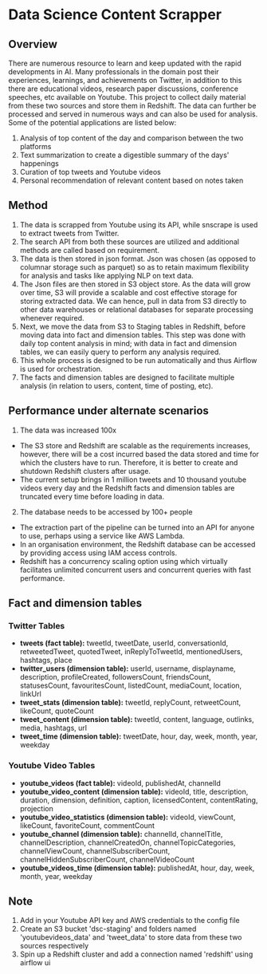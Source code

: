 # Data Science Content Scrapper

## Overview
There are numerous resource to learn and keep updated with the rapid developments in AI. Many professionals in the domain post their experiences, learnings, and achievements on Twitter, in addition to this there are educational videos, research paper discussions, conference speeches, etc available on Youtube. This project to collect daily material from these two sources and store them in Redshift. The data can further be processed and served in numerous ways and can also be used for analysis. Some of the potential applications are listed below:
1. Analysis of top content of the day and comparison between the two platforms
2. Text summarization to create a digestible summary of the days' happenings
3. Curation of top tweets and Youtube videos
4. Personal recommendation of relevant content based on notes taken

## Method
1. The data is scrapped from Youtube using its API, while snscrape is used to extract tweets from Twitter.
2. The search API from both these sources are utilized and additional methods are called based on requirement.
3. The data is then stored in json format. Json was chosen (as opposed to columnar storage such as parquet) so as to retain maximum flexibility for analysis and tasks like applying NLP on text data.
4. The Json files are then stored in S3 object store. As the data will grow over time, S3 will provide a scalable and cost effective storage for storing extracted data. We can hence, pull in data from S3 directly to other data warehouses or relational databases for separate processing whenever required.
5. Next, we move the data from S3 to Staging tables in Redshift, before moving data into fact and dimension tables. This step was done with daily top content analysis in mind; with data in fact and dimension tables, we can easily query to perform any analysis required. 
6. This whole process is designed to be run automatically and thus Airflow is used for orchestration. 
7. The facts and dimension tables are designed to facilitate multiple analysis (in relation to users, content, time of posting, etc). 

## Performance under alternate scenarios
1. The data was increased 100x
- The S3 store and Redshift are scalable as the requirements increases, however, there will be a cost incurred based the data stored and time for which the clusters have to run. Therefore, it is better to create and shutdown Redshift clusters after usage.
- The current setup brings in 1 million tweets and 10 thousand youtube videos every day and the Redshift facts and dimension tables are truncated every time before loading in data.

2. The database needs to be accessed by 100+ people
- The extraction part of the pipeline can be turned into an API for anyone to use, perhaps using a service like AWS Lambda.
- In an organisation environment, the Redshift database can be accessed by providing access using IAM access controls.
- Redshift has a concurrency scaling option using which virtually facilitates unlimited concurrent users and concurrent queries with fast performance.

## Fact and dimension tables

### Twitter Tables
- **tweets (fact table):**	tweetId, tweetDate, userId,	conversationId,	retweetedTweet, quotedTweet, inReplyToTweetId, mentionedUsers, hashtags, place <br>
- **twitter_users (dimension table):** userId, username, displayname,	description, profileCreated, followersCount, friendsCount, statusesCount, favouritesCount, listedCount,  mediaCount, location, linkUrl <br>
- **tweet_stats (dimension table):** tweetId, replyCount, retweetCount, likeCount, quoteCount <br>
- **tweet_content (dimension table):** tweetId, content, language, outlinks, media, hashtags, url <br>
- **tweet_time (dimension table):** tweetDate, hour, day, week, month, year, weekday <br>

### Youtube Video Tables
- **youtube_videos (fact table):** videoId, publishedAt, channelId <br>
- **youtube_video_content (dimension table):** videoId, title, description,	duration,	dimension, definition, caption,	licensedContent, contentRating,	projection <br>
- **youtube_video_statistics (dimension table):** videoId, viewCount, likeCount, favoriteCount, commentCount <br>
- **youtube_channel (dimension table):** channelId, channelTitle, channelDescription, channelCreatedOn, channelTopicCategories, channelViewCount, channelSubscriberCount, channelHiddenSubscriberCount, channelVideoCount <br>
- **youtube_videos_time (dimension table):** publishedAt, hour, day, week, month, year, weekday 

## Note
1. Add in your Youtube API key and AWS credentials to the config file 
2. Create an S3 bucket 'dsc-staging' and folders named 'youtubevideos_data' and 'tweet_data' to store data from these two sources respectively
3. Spin up a Redshift cluster and add a connection named 'redshift' using airflow ui

